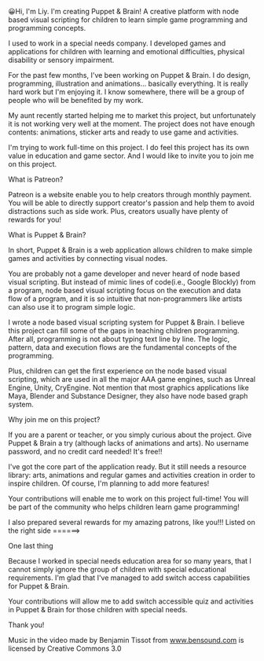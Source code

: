 😀Hi, I'm Liy. I'm creating Puppet & Brain! A creative platform with node based visual scripting for children to learn simple game programming and programming concepts.

I used to work in a special needs company. I developed games and applications for children with learning and emotional difficulties, physical disability or sensory impairment.

For the past few months, I've been working on Puppet & Brain. I do design, programming, illustration and animations... basically everything. It is really hard work but I'm enjoying it. I know somewhere, there will be a group of people who will be benefited by my work. 

My aunt recently started helping me to market this project, but unfortunately it is not working very well at the moment. The project does not have enough contents: animations, sticker arts and ready to use game and activities.

I'm trying to work full-time on this project. I do feel this project has its own value in education and game sector. And I would like to invite you to join me on this project.

What is Patreon?

Patreon is a website enable you to help creators through monthly payment. You will be able to directly support creator's passion and help them to avoid distractions such as side work. Plus, creators usually have plenty of rewards for you! 

What is Puppet & Brain?

In short, Puppet & Brain is a web application allows children to make simple games and activities by connecting visual nodes.

You are probably not a game developer and never heard of node based visual scripting. But instead of mimic lines of code(i.e., Google Blockly) from a program, node based visual scripting focus on the execution and data flow of a program, and it is so intuitive that non-programmers like artists can also use it to program simple logic.

I wrote a node based visual scripting system for Puppet & Brain. I believe this project can fill some of the gaps in teaching children programming. After all, programming is not about typing text line by line. The logic, pattern, data and execution flows are the fundamental concepts of the programming. 

Plus, children can get the first experience on the node based visual scripting, which are used in all the major AAA game engines, such as Unreal Engine, Unity, CryEngine. Not mention that most graphics applications like Maya, Blender and Substance Designer, they also have node based graph system.

Why join me on this project?

If you are a parent or teacher, or you simply curious about the project. Give Puppet & Brain a try (although lacks of animations and arts). No username password, and no credit card needed! It's free!! 

I've got the core part of the application ready. But it still needs a resource library: arts, animations and regular games and activities creation in order to inspire children. Of course, I'm planning to add more features!

Your contributions will enable me to work on this project full-time! You will be part of the community who helps children learn game programming!

I also prepared several rewards for my amazing patrons, like you!!! 
Listed on the right side ======>

One last thing

Because I worked in special needs education area for so many years, that I cannot simply ignore the group of children with special educational requirements. I'm glad that I've managed to add switch access capabilities for Puppet & Brain. 

Your contributions will allow me to add switch accessible quiz and activities in Puppet & Brain for those children with special needs.

Thank you! 


Music in the video made by Benjamin Tissot from www.bensound.com is licensed by Creative Commons 3.0